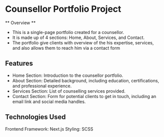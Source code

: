 # Counsellor Portfolio Project

** Overview **
- This is a single-page portfolio created for a counsellor. 
- It is made up of 4 sections: Home, About, Services, and Contact. 
- The portfolio give clients with  overview of the his expertise, services, and also allows them to reach him via a contact form

## Features
- Home Section: Introduction to the counsellor portfolio.
- About Section: Detailed background, including education, certifications, and professional experience.
- Services Section: List of counselling services provided.
- Contact Section: Form for potential clients to get in touch, including an email link and social media handles.


## Technologies Used
Frontend Framework: Next.js
Styling: SCSS